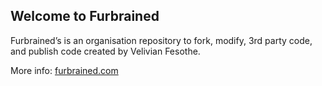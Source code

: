 <h2>Welcome to Furbrained</h2>

Furbrained’s is an organisation repository to fork, modify, 3rd party code, and publish code created by Velivian Fesothe.

More info: <a href="https://furbrained.com">furbrained.com</a>
